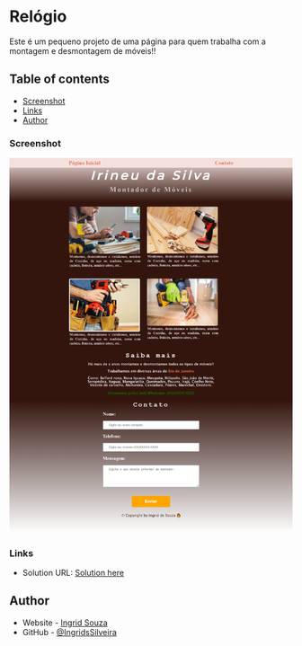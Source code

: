 # Relógio

Este é um pequeno projeto de uma página para quem trabalha com a montagem e desmontagem de móveis!! 

## Table of contents

- [Screenshot](#screenshot)
- [Links](#links)
- [Author](#author)

### Screenshot

![](images/montador.png)

### Links

- Solution URL: [Solution here](https://ingridssilveira.github.io/montador/)

## Author

- Website - [Ingrid Souza](https://ingridssilveira.github.io/IngridSouza)
- GitHub - [@IngridsSilveira](https://github.com/IngridsSilveira)